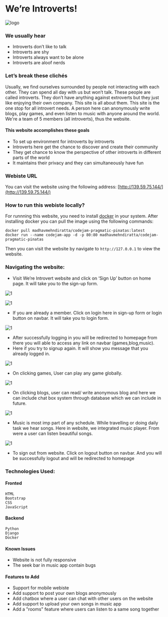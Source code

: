 # We’re Introverts!

![logo](images/logo.png)

### We usually hear 
- Introverts don’t like to talk
- Introverts are shy
- Introverts always want to be alone
- Introverts are aloof nerds

### Let’s break these clichés
Usually, we find ourselves surrounded by people not interacting with each other. They can spend all day with us but won’t talk. These people are called introverts. They don’t have anything against extroverts but they just like enjoying their own company. This site is all about them. This site is the one stop for all introvert needs. A person here can anonymously write blogs, play games, and even listen to music with anyone around the world.
We're a team of 5 members (all introverts), thus the website.

#### This website accomplishes these goals
- To set up environment for introverts by introverts
- Introverts here get the chance to discover and create their community
- They get chance to know the perspective of other introverts in different parts of the world
- It maintains their privacy and they can simultaneously have fun

### Webiste URL
You can visit the website using the following address: [http://139.59.75.144/](http://139.59.75.144/)


### How to run this webiste locally?
For runnning this website, you need to install [docker](https://docs.docker.com/engine/install/) in your system. After installing docker you can pull the image using the following commands:
```
docker pull madhavmehndiratta/codejam-pragmatic-pinatas:latest
docker run --name codejam-app -d -p 80:80 madhavmehndiratta/codejam-pragmatic-pinatas
```
Then you can visit the website by navigate to `http://127.0.0.1` to view the website.

### Navigating the website:

- Visit We’re Introvert website and click on ‘Sign Up’ button on home page. It will take you to the sign-up form.


![1](images/introvert/main%20page.png)



![1](images/introvert/sign_up.png)


- If you are already a member. Click on login here in sign-up form or login button on navbar. It will take you to login form.


![1](images/introvert/login_page.png)


- After successfully logging in you will be redirected to homepage from there you will able to access any link on navbar (games,blog,music). 
- Here if you try to signup again. It will show you message that you already logged in.


![1](images/introvert/already_signin.png)


- On clicking games, User can play any game globally.


![1](images/introvert/games.png)


- On clicking blogs, user can read/ write anonymous blog and here we can include chat box system through database which we can include in future.


![1](images/introvert/blog.png)



- Music is most imp part of any schedule. While travelling or doing daily task we hear songs. Here in website, we integrated music player. From were a user can listen beautiful songs.


![1](images/introvert/music.png)


- To sign out from website. Click on logout button on navbar. And you will be successfully logout and will be redirected to homepage

### Technologies Used:

#### Fronted

```
HTML
Bootstrap
CSS
JavaScript
```

#### Backend

```
Python
Django
Docker
```

#### Known Issues
- Website is not fully responsive
- The seek bar in music app contain bugs

#### Features to Add
- Support for mobile webiste
- Add support to post your own blogs anonymously
- Add chatbox where a user can chat with other users on the website
- Add support to upload your own songs in music app
- Add a "rooms" feature where users can listen to a same song together
